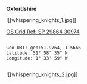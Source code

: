**Oxfordshire**

![[whispering_knights_1.jpg]]

[OS Grid Ref: SP 29864 30974](https://osmaps.ordnancesurvey.co.uk/51.97643,-1.56663,7/pin)

```

Geo URI: geo:51.9764,-1.5666
Latitude: 51° 58' 35" N
Longitude: 1° 33' 59" W
    
```

![[whispering_knights_2.jpg]]